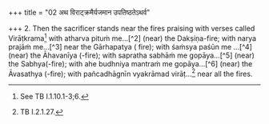 +++
title = "02 अथ विराट्क्रमैर्यजमान उपतिष्ठतेऽथर्व"

+++
2. Then the sacrificer stands near the fires praising with verses called Virāṭkrama[^1] with atharva pituṁ me...[^2] (near) the Dakṣiṇa-fire; with narya prajāṁ me...[^3] near the Gārhapatya ( fire); with śaṁsya paśūn me ...[^4] (near) the Āhavanīya (-fire); with sapratha sabhāṁ me gopāya...[^5] (near) the Sabhya(-fire); with ahe budhniya mantraṁ me gopāya...[^6] (near) the Āvasathya (-fire); with pañcadhāgnīn vyakrāmad virāṭ...[^7] near all the fires.  


[^1]: See TB I.1.10.1-3;6.  

[^2-6]: Cp. TB I.2.1.25-26.  

[^7]: TB I.2.1.27.  
